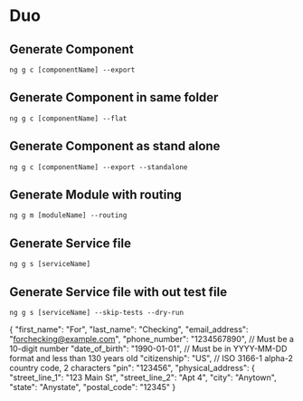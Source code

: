 # Duo

## Generate Component

`ng g c [componentName] --export`

## Generate Component in same folder

`ng g c [componentName] --flat`

## Generate Component as stand alone 

`ng g c [componentName] --export --standalone`

## Generate Module with routing

`ng g m [moduleName] --routing`

## Generate Service file

`ng g s [serviceName]`

## Generate Service file with out test file

`ng g s [serviceName] --skip-tests --dry-run`

{
"first_name": "For",
"last_name": "Checking",
"email_address": "forchecking@example.com",
"phone_number": "1234567890", // Must be a 10-digit number
"date_of_birth": "1990-01-01", // Must be in YYYY-MM-DD format and less than 130 years old
"citizenship": "US", // ISO 3166-1 alpha-2 country code, 2 characters
"pin": "123456",
"physical_address": {
"street_line_1": "123 Main St",
"street_line_2": "Apt 4",
"city": "Anytown",
"state": "Anystate",
"postal_code": "12345"
}
